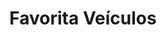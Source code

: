 ---
    categories: ["PHP", "Laravel", "HTML"]
    featured: true
    published: false
    title: "Favorita Veículos"
---